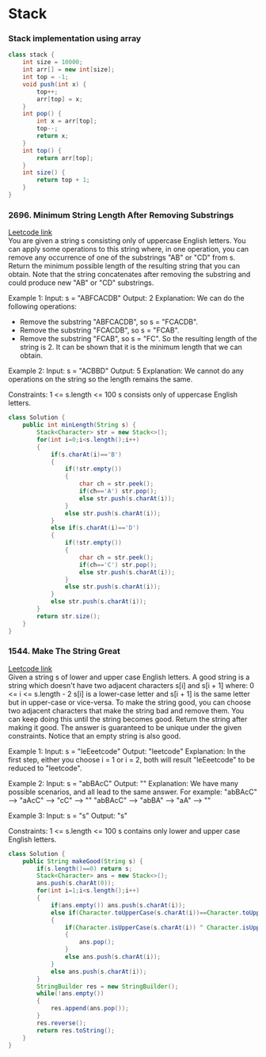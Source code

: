 # Stack
### Stack implementation using array
```java
class stack {
    int size = 10000;
    int arr[] = new int[size];
    int top = -1;
    void push(int x) {
        top++;
        arr[top] = x;
    }
    int pop() {
        int x = arr[top];
        top--;
        return x;
    }
    int top() {
        return arr[top];
    }
    int size() {
        return top + 1;
    }
}
```
### 2696. Minimum String Length After Removing Substrings
[Leetcode link](https://leetcode.com/problems/minimum-string-length-after-removing-substrings/submissions/1382233984?envType=problem-list-v2&envId=stack&status=TO_DO&difficulty=EASY)
<br>
You are given a string s consisting only of uppercase English letters. You can apply some operations to this string where, in one operation, you can remove any occurrence of one of the substrings "AB" or "CD" from s. Return the minimum possible length of the resulting string that you can obtain. Note that the string concatenates after removing the substring and could produce new "AB" or "CD" substrings.

Example 1:
Input: s = "ABFCACDB"
Output: 2
Explanation: We can do the following operations:
- Remove the substring "ABFCACDB", so s = "FCACDB".
- Remove the substring "FCACDB", so s = "FCAB".
- Remove the substring "FCAB", so s = "FC".
So the resulting length of the string is 2.
It can be shown that it is the minimum length that we can obtain.

Example 2:
Input: s = "ACBBD"
Output: 5
Explanation: We cannot do any operations on the string so the length remains the same.

Constraints:
1 <= s.length <= 100
s consists only of uppercase English letters.

```java
class Solution {
    public int minLength(String s) {
        Stack<Character> str = new Stack<>();
        for(int i=0;i<s.length();i++)
        {
            if(s.charAt(i)=='B')
            {
                if(!str.empty())
                {
                    char ch = str.peek();
                    if(ch=='A') str.pop();
                    else str.push(s.charAt(i));
                }
                else str.push(s.charAt(i));
            }
            else if(s.charAt(i)=='D')
            {
                if(!str.empty())
                {
                    char ch = str.peek();
                    if(ch=='C') str.pop();
                    else str.push(s.charAt(i));
                }
                else str.push(s.charAt(i));
            }
            else str.push(s.charAt(i));
        }
        return str.size();
    }
}
```
### 1544. Make The String Great
[Leetcode link](https://leetcode.com/problems/make-the-string-great/submissions/1382327628?envType=problem-list-v2&envId=stack&status=TO_DO&difficulty=EASY)
<br>
Given a string s of lower and upper case English letters. A good string is a string which doesn't have two adjacent characters s[i] and s[i + 1] where: 0 <= i <= s.length - 2
s[i] is a lower-case letter and s[i + 1] is the same letter but in upper-case or vice-versa.
To make the string good, you can choose two adjacent characters that make the string bad and remove them. You can keep doing this until the string becomes good.
Return the string after making it good. The answer is guaranteed to be unique under the given constraints.
Notice that an empty string is also good.

Example 1:
Input: s = "leEeetcode"
Output: "leetcode"
Explanation: In the first step, either you choose i = 1 or i = 2, both will result "leEeetcode" to be reduced to "leetcode".

Example 2:
Input: s = "abBAcC"
Output: ""
Explanation: We have many possible scenarios, and all lead to the same answer. For example:
"abBAcC" --> "aAcC" --> "cC" --> ""
"abBAcC" --> "abBA" --> "aA" --> ""

Example 3:
Input: s = "s"
Output: "s"

Constraints:
1 <= s.length <= 100
s contains only lower and upper case English letters.

```java
class Solution {
    public String makeGood(String s) {
        if(s.length()==0) return s;
        Stack<Character> ans = new Stack<>();
        ans.push(s.charAt(0));
        for(int i=1;i<s.length();i++)
        {
            if(ans.empty()) ans.push(s.charAt(i));
            else if(Character.toUpperCase(s.charAt(i))==Character.toUpperCase(ans.peek()))
            {
                if(Character.isUpperCase(s.charAt(i)) ^ Character.isUpperCase(ans.peek()))
                {
                    ans.pop();
                }
                else ans.push(s.charAt(i));
            }
            else ans.push(s.charAt(i));
        }
        StringBuilder res = new StringBuilder();
        while(!ans.empty())
        {
            res.append(ans.pop());
        }
        res.reverse();
        return res.toString();
    }
}
```
